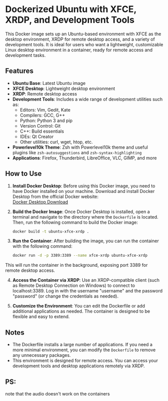 # Dockerized Ubuntu with XFCE, XRDP, and Development Tools

This Docker image sets up an Ubuntu-based environment with XFCE as the desktop environment, XRDP for remote desktop access, and a variety of development tools. It is ideal for users who want a lightweight, customizable Linux desktop environment in a container, ready for remote access and development tasks.

## Features

- **Ubuntu Base**: Latest Ubuntu image
- **XFCE Desktop**: Lightweight desktop environment
- **XRDP**: Remote desktop access
- **Development Tools**: Includes a wide range of development utilities such as:
  - Editors: Vim, Gedit, Kate
  - Compilers: GCC, G++
  - Python: Python 3 and pip
  - Version Control: Git
  - C++: Build essentials
  - IDEs: Qt Creator
  - Other utilities: curl, wget, htop, etc.
- **Powerlevel10k Theme**: Zsh with Powerlevel10k theme and useful plugins like `zsh-autosuggestions` and `zsh-syntax-highlighting`
- **Applications**: Firefox, Thunderbird, LibreOffice, VLC, GIMP, and more

## How to Use

1. **Install Docker Desktop**:
   Before using this Docker image, you need to have Docker installed on your machine. Download and install Docker Desktop from the official Docker website:  
   [Docker Desktop Download](https://www.docker.com/products/docker-desktop)

2. **Build the Docker Image**:
   Once Docker Desktop is installed, open a terminal and navigate to the directory where the `Dockerfile` is located. Then, run the following command to build the Docker image:

   ```bash
   docker build -t ubuntu-xfce-xrdp .
   ```
   
3. **Run the Container**: After building the image, you can run the container with the following command:
   ```bash
   docker run -d -p 3389:3389 --name xfce-xrdp ubuntu-xfce-xrdp
   ```
This will run the container in the background, exposing port 3389 for remote desktop access.

4. **Access the Container via XRDP**: Use an XRDP-compatible client (such as Remote Desktop Connection on Windows) to connect to localhost:3389. Log in with the username "username" and the password "password" (or change the credentials as needed).

5. **Customize the Environment**: You can edit the Dockerfile or add additional applications as needed. The container is designed to be flexible and easy to extend.

## Notes

- The Dockerfile installs a large number of applications. If you need a more minimal environment, you can modify the `Dockerfile` to remove any unnecessary packages.
- This environment is designed for remote access. You can access your development tools and desktop applications remotely via XRDP.

## PS:
note that the audio doesn't work on the containers
